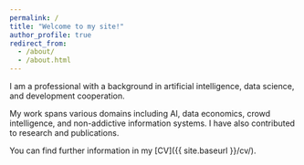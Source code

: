 ```yaml
---
permalink: /
title: "Welcome to my site!"
author_profile: true
redirect_from: 
  - /about/
  - /about.html
---
```


I am a professional with a background in artificial intelligence, data science, and development cooperation.

My work spans various domains including AI, data economics, crowd intelligence, and non-addictive information systems. I have also contributed to research and publications.

You can find further information in my [CV]({{ site.baseurl }}/cv/).

